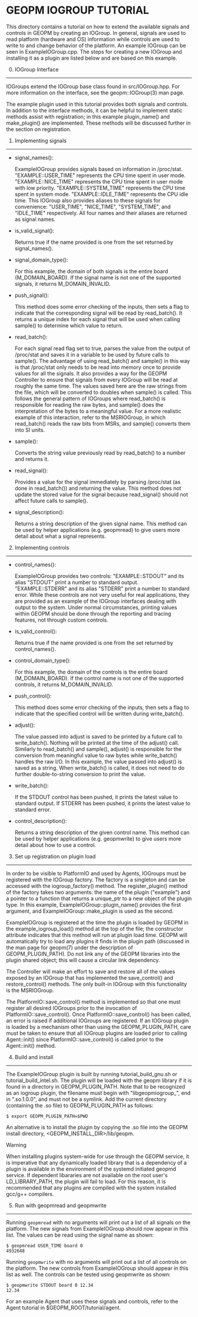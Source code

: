GEOPM IOGROUP TUTORIAL
======================

This directory contains a tutorial on how to extend the available
signals and controls in GEOPM by creating an IOGroup.  In general,
signals are used to read platform (hardware and OS) information while
controls are used to write to and change behavior of the platform.  An
example IOGroup can be seen in ExampleIOGroup.cpp.  The steps for
creating a new IOGroup and installing it as a plugin are listed below
and are based on this example.


0. IOGroup Interface
--------------------

IOGroups extend the IOGroup base class found in src/IOGroup.hpp.  For more
information on the interface, see the geopm::IOGroup(3) man page.

The example plugin used in this tutorial provides both signals and controls.
In addition to the interface methods, it can be helpful to implement static
methods assist with registration; in this example plugin_name() and
make_plugin() are implemented.  These methods will be discussed further in the
section on registration.


1. Implementing signals
-----------------------

* signal_names():

  ExampleIOGroup provides signals based on information in /proc/stat.
  "EXAMPLE::USER_TIME" represents the CPU time spent in user mode.
  "EXAMPLE::NICE_TIME" represents the CPU time spent in user mode with
  low priority.  "EXAMPLE::SYSTEM_TIME" represents the CPU time spent
  in system mode.  "EXAMPLE::IDLE_TIME" represents the CPU idle time.
  This IOGroup also provides aliases to these signals for convenience:
  "USER_TIME", "NICE_TIME", "SYSTEM_TIME", and "IDLE_TIME"
  respectively.  All four names and their aliases are returned as
  signal names.

* is_valid_signal():

  Returns true if the name provided is one from the set returned by
  signal_names().

* signal_domain_type():

  For this example, the domain of both signals is the entire board
  (M_DOMAIN_BOARD).  If the signal name is not one of the supported
  signals, it returns M_DOMAIN_INVALID.

* push_signal():

  This method does some error checking of the inputs, then sets a
  flag to indicate that the corresponding signal will be read by
  read_batch().  It returns a unique index for each signal that will
  be used when calling sample() to determine which value to return.

* read_batch():

  For each signal read flag set to true, parses the value from the
  output of /proc/stat and saves it in a variable to be used by
  future calls to sample().  The advantage of using read_batch() and
  sample() in this way is that /proc/stat only needs to be read into
  memory once to provide values for all the signals.  It also
  provides a way for the GEOPM Controller to ensure that signals
  from every IOGroup will be read at roughly the same time.  The
  values saved here are the raw strings from the file, which will be
  converted to doubles when sample() is called.  This follows the
  general pattern of IOGroups where read_batch() is responsible for
  reading the raw bytes, and sample() does the interpretation of the
  bytes to a meaningful value.  For a more realistic example of this
  interaction, refer to the MSRIOGroup, in which read_batch() reads
  the raw bits from MSRs, and sample() converts them into SI units.

* sample():

  Converts the string value previously read by read_batch() to a number
  and returns it.

* read_signal():

  Provides a value for the signal immediately by parsing /proc/stat
  (as done in read_batch()) and returning the value.  This method
  does not update the stored value for the signal because
  read_signal() should not affect future calls to sample().

* signal_description():

  Returns a string description of the given signal name.  This method
  can be used by helper applications (e.g. geopmread) to give users
  more detail about what a signal represents.


2. Implementing controls
------------------------

* control_names():

  ExampleIOGroup provides two controls: "EXAMPLE::STDOUT" and its
  alias "STDOUT" print a number to standard output.
  "EXAMPLE::STDERR" and its alias "STDERR" print a number to
  standard error.  While these controls are not very useful for real
  applications, they are provided as an example of the IOGroup
  interfaces dealing with output to the system.  Under normal
  circumstances, printing values within GEOPM should be done through
  the reporting and tracing features, not through custom controls.

* is_valid_control():

  Returns true if the name provided is one from the set returned by
  control_names().

* control_domain_type():

  For this example, the domain of the controls is the entire board
  (M_DOMAIN_BOARD).  If the control name is not one of the supported
  controls, it returns M_DOMAIN_INVALID.

* push_control():

  This method does some error checking of the inputs, then sets a
  flag to indicate that the specified control will be written during
  write_batch().

* adjust():

  The value passed into adjust is saved to be printed by a future
  call to write_batch().  Nothing will be printed at the time of the
  adjust() call.  Similarly to read_batch() and sample(), adjust()
  is responsible for the conversion from meaningful value to raw
  bytes while write_batch() handles the raw I/O.  In this example,
  the value passed into adjust() is saved as a string.  When
  write_batch() is called, it does not need to do further
  double-to-string conversion to print the value.

* write_batch():

  If the STDOUT control has been pushed, it prints the latest value
  to standard output.  If STDERR has been pushed, it prints the
  latest value to standard error.

* control_description():

  Returns a string description of the given control name.  This method
  can be used by helper applications (e.g. geopmwrite) to give users
  more detail about how to use a control.


3. Set up registration on plugin load
-------------------------------------

In order to be visible to PlatformIO and used by Agents, IOGroups must
be registered with the IOGroup factory.  The factory is a singleton
and can be accessed with the iogroup_factory() method.  The
register_plugin() method of the factory takes two arguments: the name
of the plugin ("example") and a pointer to a function that returns a
unique_ptr to a new object of the plugin type.  In this example,
ExampleIOGroup::plugin_name() provides the first argument, and
ExampleIOGroup::make_plugin is used as the second.

ExampleIOGroup is registered at the time the plugin is loaded by GEOPM
in the example_iogroup_load() method at the top of the file; the
constructor attribute indicates that this method will run at plugin
load time.  GEOPM will automatically try to load any plugins it finds
in the plugin path (discussed in the man page for geopm(7) under the
description of GEOPM_PLUGIN_PATH).  Do not link any of the GEOPM
libraries into the plugin shared object; this will cause a circular
link dependency.

The Controller will make an effort to save and restore all of the values
exposed by an IOGroup that has implemented the save_control() and
restore_control() methods.  The only built-in IOGroup with this functionality
is the MSRIOGroup.

The PlatformIO::save_control() method is implemented so that one must register
all desired IOGroups prior to the invocation of PlatformIO::save_control().
Once PlatformIO::save_control() has been called, an error is raised if
additional IOGroups are registered.  If an IOGroup plugin is loaded by a
mechanism other than using the GEOPM_PLUGIN_PATH, care must be taken to ensure
that all IOGroup plugins are loaded prior to calling Agent::init() since
PlatformIO::save_control() is called prior to the Agent::init() method.

4. Build and install
--------------------

The ExampleIOGroup plugin is built by running tutorial_build_gnu.sh or
tutorial_build_intel.sh.  The plugin will be loaded with the geopm library if
it is found in a directory in GEOPM_PLUGIN_PATH.  Note that to be recognized as
an iogroup plugin, the filename must begin with "libgeopmiogroup_", end in
".so.1.0.0", and must not be a symlink.  Add the current directory (containing
the .so file) to GEOPM_PLUGIN_PATH as follows:

    $ export GEOPM_PLUGIN_PATH=$PWD

An alternative is to install the plugin by copying the .so file into
the GEOPM install directory, <GEOPM_INSTALL_DIR>/lib/geopm.

> [!WARNING]
> When installing plugins system-wide for use through the GEOPM service,
> it is imperative that any dynamically loaded library that is a dependency
> of a plugin is available in the environment of the systemd initiated geopmd
> service.  If dependent libararies are not available on the root user's
> LD_LIBRARY_PATH, the plugin will fail to load.
> For this reason, it is recommended that any plugins are compiled with
> the system installed gcc/g++ compilers.


5. Run with geopmread and geopmwrite
------------------------------------

Running `geopmread` with no arguments will print out a list of all
signals on the platform.  The new signals from ExampleIOGroup should
now appear in this list.  The values can be read using the signal name
as shown:

    $ geopmread USER_TIME board 0
    4932648

Running `geopmwrite` with no arguments will print out a list of all
controls on the platform.  The new controls from ExampleIOGroup should
appear in this list as well.  The controls can be tested using geopmwrite as shown:

    $ geopmwrite STDOUT board 0 12.34
    12.34

For an example Agent that uses these signals and controls, refer to the
Agent tutorial in $GEOPM_ROOT/tutorial/agent.

